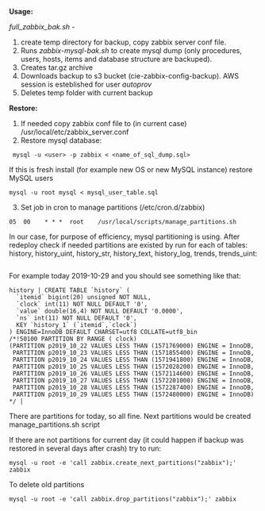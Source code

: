 **Usage:**


*full_zabbix_bak.sh* - 
1. create temp directory for backup, copy zabbix server conf file. 
2. Runs *zabbix-mysql-bak.sh* to create mysql dump (only procedures, users,  hosts, items and database structure are backuped).
3. Creates tar.gz archive
4. Downloads backup to s3 bucket (cie-zabbix-config-backup). AWS session is esteblished for user *autoprov*
5. Deletes temp folder with current backup

**Restore:**
1. If needed copy zabbix conf file to (in current case)  /usr/local/etc/zabbix_server.conf
2. Restore mysql database:
```
 mysql -u <user> -p zabbix < <name_of_sql_dump.sql>
 ```
 If this is fresh install (for example new OS or new MySQL instance) restore MySQL users
 ```
 mysql -u root mysql < mysql_user_table.sql
 ```
3. Set job in cron to manage partitions (/etc/cron.d/zabbix)
```
05  00    * * *  root    /usr/local/scripts/manage_partitions.sh
```

In our case, for purpose of efficiency, mysql partitioning is using.
After redeploy check if needed partitions are existed by run for each of tables: history, history_uint, history_str, history_text, history_log, trends, trends_uint:
```

```
For example today 2019-10-29 and you should see something like that:
```
history | CREATE TABLE `history` (
  `itemid` bigint(20) unsigned NOT NULL,
  `clock` int(11) NOT NULL DEFAULT '0',
  `value` double(16,4) NOT NULL DEFAULT '0.0000',
  `ns` int(11) NOT NULL DEFAULT '0',
  KEY `history_1` (`itemid`,`clock`)
) ENGINE=InnoDB DEFAULT CHARSET=utf8 COLLATE=utf8_bin
/*!50100 PARTITION BY RANGE ( clock)
(PARTITION p2019_10_22 VALUES LESS THAN (1571769000) ENGINE = InnoDB,
 PARTITION p2019_10_23 VALUES LESS THAN (1571855400) ENGINE = InnoDB,
 PARTITION p2019_10_24 VALUES LESS THAN (1571941800) ENGINE = InnoDB,
 PARTITION p2019_10_25 VALUES LESS THAN (1572028200) ENGINE = InnoDB,
 PARTITION p2019_10_26 VALUES LESS THAN (1572114600) ENGINE = InnoDB,
 PARTITION p2019_10_27 VALUES LESS THAN (1572201000) ENGINE = InnoDB,
 PARTITION p2019_10_28 VALUES LESS THAN (1572287400) ENGINE = InnoDB,
 PARTITION p2019_10_29 VALUES LESS THAN (1572480000) ENGINE = InnoDB) */ |
 ```

 There are partitions for today, so all fine. Next partitions would be created manage_partitions.sh script

If there are not partitions for current day (it could happen if backup was restored in several days  after  crash) try to run:


```
mysql -u root -e 'call zabbix.create_next_partitions("zabbix");' zabbix
```

To delete old partitions
```
mysql -u root -e 'call zabbix.drop_partitions("zabbix");' zabbix
```














